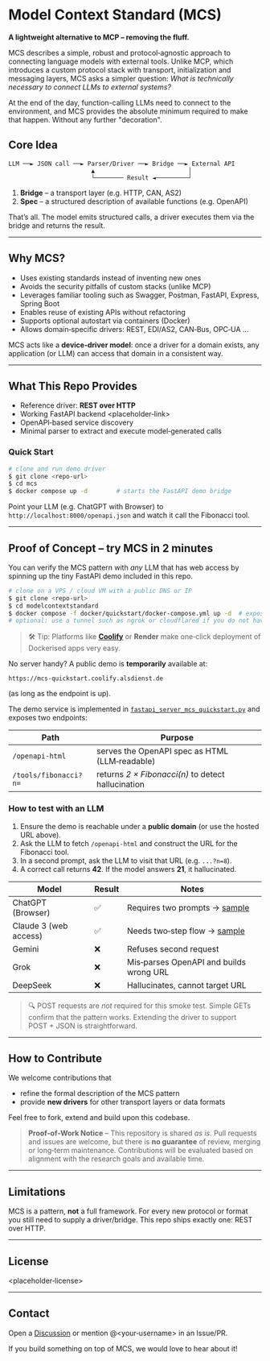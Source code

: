 # Model Context Standard (MCS)

**A lightweight alternative to MCP – removing the fluff.**

MCS describes a simple, robust and protocol‑agnostic approach to connecting language models with external tools. Unlike MCP, which introduces a custom protocol stack with transport, initialization and messaging layers, MCS asks a simpler question: *What is technically necessary to connect LLMs to external systems?*

At the end of the day, function-calling LLMs need to connect to the environment, and MCS provides the absolute minimum required to make that happen. Without any further "decoration".

## Core Idea

```
LLM ──► JSON call ──► Parser/Driver ──► Bridge ──► External API
                       ▲                          │
                       └──────── Result ◄─────────┘
```

1. **Bridge** – a transport layer (e.g. HTTP, CAN, AS2)
2. **Spec** – a structured description of available functions (e.g. OpenAPI)

That’s all. The model emits structured calls, a driver executes them via the bridge and returns the result.

---

## Why MCS?

* Uses existing standards instead of inventing new ones
* Avoids the security pitfalls of custom stacks (unlike MCP)
* Leverages familiar tooling such as Swagger, Postman, FastAPI, Express, Spring Boot
* Enables reuse of existing APIs without refactoring
* Supports optional autostart via containers (Docker)
* Allows domain‑specific drivers: REST, EDI/AS2, CAN‑Bus, OPC‑UA …

MCS acts like a **device‑driver model**: once a driver for a domain exists, any application (or LLM) can access that domain in a consistent way.

---

## What This Repo Provides

* Reference driver: **REST over HTTP**
* Working FastAPI backend \<placeholder‑link>
* OpenAPI‑based service discovery
* Minimal parser to extract and execute model‑generated calls

### Quick Start

```bash
# clone and run demo driver
$ git clone <repo-url>
$ cd mcs
$ docker compose up -d        # starts the FastAPI demo bridge
```

Point your LLM (e.g. ChatGPT with Browser) to `http://localhost:8000/openapi.json` and watch it call the Fibonacci tool.

---

## Proof of Concept – try MCS in 2 minutes

You can verify the MCS pattern with *any* LLM that has web access by spinning up the tiny FastAPI demo included in this repo.

```bash
# clone on a VPS / cloud VM with a public DNS or IP
$ git clone <repo-url>
$ cd modelcontextstandard
$ docker compose -f docker/quickstart/docker-compose.yml up -d  # exposes :8000 on your public host
# optional: use a tunnel such as ngrok or cloudflared if you do not have a static IP
```

> 🛠️ Tip: Platforms like **[Coolify](https://coolify.io)** or **Render** make one‑click deployment of Dockerised apps very easy.

No server handy? A public demo is **temporarily** available at:

```
https://mcs-quickstart.coolify.alsdienst.de
```

(as long as the endpoint is up).

The demo service is implemented in [`fastapi_server_mcs_quickstart.py`](fastapi_server_mcs_quickstart.py) and exposes two endpoints:

| Path                  | Purpose                                            |
| --------------------- | -------------------------------------------------- |
| `/openapi-html`       | serves the OpenAPI spec as HTML (LLM‑readable)     |
| `/tools/fibonacci?n=` | returns *2 × Fibonacci(n)* to detect hallucination |

### How to test with an LLM

1. Ensure the demo is reachable under a **public domain** (or use the hosted URL above).
2. Ask the LLM to fetch `/openapi-html` and construct the URL for the Fibonacci tool.
3. In a second prompt, ask the LLM to visit that URL (e.g. `...?n=8`).
4. A correct call returns **42**. If the model answers **21**, it hallucinated.

| Model                 | Result | Notes                                                                                              |
| --------------------- | ------ | -------------------------------------------------------------------------------------------------- |
| ChatGPT (Browser)     | ✅      | Requires two prompts → [sample](https://chat.openai.com/share/68582042-280c-8009-8e18-d44cb72a4a2) |
| Claude 3 (web access) | ✅      | Needs two‑step flow → [sample](https://claude.ai/share/57128a2d-22f8-440f-a09d-41018459d94f)       |
| Gemini                | ❌      | Refuses second request                                                                             |
| Grok                  | ❌      | Mis‑parses OpenAPI and builds wrong URL                                                            |
| DeepSeek              | ❌      | Hallucinates, cannot target URL                                                                    |

> 🔍 POST requests are *not* required for this smoke test. Simple GETs confirm that the pattern works. Extending the driver to support POST + JSON is straightforward.


---

## How to Contribute

We welcome contributions that

* refine the formal description of the MCS pattern
* provide **new drivers** for other transport layers or data formats

Feel free to fork, extend and build upon this codebase.

> **Proof‑of‑Work Notice** – This repository is shared *as is*. Pull requests and issues are welcome, but there is **no guarantee** of review, merging or long‑term maintenance. Contributions will be evaluated based on alignment with the research goals and available time.

---

## Limitations

MCS is a pattern, **not** a full framework. For every new protocol or format you still need to supply a driver/bridge. This repo ships exactly one: REST over HTTP.

---

## License

\<placeholder‑license>

---

## Contact

Open a [Discussion](placeholder‑link) or mention @\<your‑username> in an Issue/PR.

If you build something on top of MCS, we would love to hear about it!
